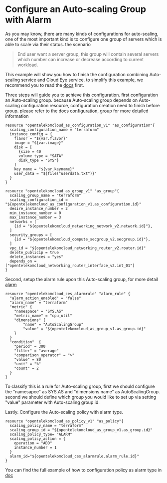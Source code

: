 # Configure an Auto-scaling Group with Alarm

As you may know, there are many kinds of configurations for auto-scaling, one of the most important kind is to configure one group of servers which is able to scale via their status. the scenario

> End user want a server group, this group will contain several servers which number can increase or decrease according to current workload.

This example will show you how to finish the configuration combining Auto-scaling service and Cloud Eye service. to simplify this example, we recommend you to read the [docs](https://github.com/opentelekomcloud/terraform-provider-opentelekomcloud/tree/master/docs/resources) first.

Three steps will guide you to achieve this configuration. first configuration an Auto-scaling group. because Auto-scaling group depends on Auto-scaling configuration resource, configuration creation need to finish before group. please refer to the docs [configuration](https://github.com/opentelekomcloud/terraform-provider-opentelekomcloud/blob/master/docs/resources/as_configuration_v1.md), [group](https://github.com/opentelekomcloud/terraform-provider-opentelekomcloud/blob/master/docs/resources/as_group_v1.md) for more detailed information

```hcl
resource "opentelekomcloud_as_configuration_v1" "as_configuration"{
  scaling_configuration_name = "terraform"
  instance_config = {
    flavor = "${var.flavor}"
    image = "${var.image}"
    disk = [
      {size = 40
      volume_type = "SATA"
      disk_type = "SYS"}
    ]
    key_name = "${var.keyname}"
    user_data = "${file("userdata.txt")}"
  }
}
```

```hcl
resource "opentelekomcloud_as_group_v1" "as_group"{
  scaling_group_name = "terraform"
  scaling_configuration_id = "${opentelekomcloud_as_configuration_v1.as_configuration.id}"
  desire_instance_number = 2
  min_instance_number = 0
  max_instance_number = 3
  networks = [
    {id = "${opentelekomcloud_networking_network_v2.network.id}"},
  ]
  security_groups = [
    {id = "${opentelekomcloud_compute_secgroup_v2.secgroup.id}"},
  ]
  vpc_id = "${opentelekomcloud_networking_router_v2.router.id}"
  delete_publicip = true
  delete_instances = "yes" 
  depends_on = ["opentelekomcloud_networking_router_interface_v2.int_01"]
}
```

Second, setup the alarm rule upon this Auto-scaling group, for more detail [alarm](https://github.com/opentelekomcloud/terraform-provider-opentelekomcloud/blob/master/docs/resources/ces_alarm_rule.md)

```hcl
resource "opentelekomcloud_ces_alarmrule" "alarm_rule" {
  "alarm_action_enabled" = "false" 
  "alarm_name" = "terraform"
  "metric" {
    "namespace" = "SYS.AS"
    "metric_name" = "cpu_util"
    "dimensions" {
        "name" = "AutoScalingGroup"
        "value" = "${opentelekomcloud_as_group_v1.as_group.id}"
    }
  }
  "condition"  {
    "period" = 300
    "filter" = "average"
    "comparison_operator" = ">"
    "value" = 80
    "unit" = "%"
    "count" = 2
  }
}
```

To classify this is a rule for Auto-scaling group, first we should configure the "namesapce" as SYS.AS and "dimensions.name" as AutoScalingGroup. second we should define which group you would like to set up via setting "value" parameter with Auto-scaling group id.

Lastly. Configure the Auto-scaling policy with alarm type. 

```hcl
resource "opentelekomcloud_as_policy_v1" "as_policy"{
  scaling_policy_name = "terraform"
  scaling_group_id = "${opentelekomcloud_as_group_v1.as_group.id}"
  scaling_policy_type= "ALARM"
  scaling_policy_action = {
    operation = "ADD"
    instance_number = 1
  }
  alarm_id="${opentelekomcloud_ces_alarmrule.alarm_rule.id}"
}
```

You can find the full example of how to configuration policy as alarm type in [doc](https://github.com/opentelekomcloud/terraform-provider-opentelekomcloud/blob/master/docs/resources/as_policy_v1.md)
